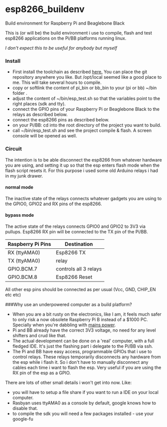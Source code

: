 # esp8266_buildenv
Build environment for Raspberry Pi and Beaglebone Black

This is (or will be) the build environment i use to compile, flash and test esp8266 applications on the Pi/BB platforms running linux.


*I don't expect this to be useful for anybody but myself*


### Install
* First install the toolchain as described [here.](http://www.esp8266.com/wiki/doku.php?id=toolchain)
You can place the git repository anywhere you like. But /opt/local seemed like a good place to me.
This will take several hours to compile.
* copy or softlink the content of pi_bin or bb_bin to your (pi or bb) ~/bin folder .
* adjust the content of ~/bin/esp_test.sh so that the variables point to the right places (sdk and tty).
* connect the GPIO pins of your Raspberry Pi or Beaglebone Black to the relays as described below.
* connect the esp8266 pins as described below.
* on your Pi/BB: cd into the root directory of the project you want to build.
* call ~/bin/esp_test.sh and see the project compile & flash. A screen console will be opened as well.

### Circuit
The intention is to be able disconnect the esp8266 from whatever hardware you are using, and setting it up so that the esp enters flash mode when the flash script resets it. For this purpose i used some old Arduino relays i had in my junk drawer.

#### normal mode
The inactive state of the relays connects whatever gadgets you are using to the GPIO0, GPIO2 and RX pins of the esp8266.

#### bypass mode
The active state of the relays connects GPIO0 and GPIO2 to 3V3 via pullups. Esp8266 RX pin will be connected to the TX pin of the Pi/BB. 


Raspberry Pi Pins| Destination
----------------|-------------
RX (ttyAMA0)    | Esp8266 TX
TX (ttyAMA0)    | relay
GPIO.BCM.7      | controls all 3 relays
GPIO.BCM.8      | Esp8266 Reset

All other esp pins should be connected as per usual (Vcc, GND, CHIP_EN etc etc)


###Why use an underpowered computer as a build platform?
* When you are a bit rusty on the electronics, like I am, it feels much safer to only risk a now obsolete Raspberry Pi B instead of a $1000 PC. Specially when you're dabbling with [mains power](https://github.com/eadf/esp8266_bitseq).
* Pi and BB already have the correct 3V3 voltage, no need for any level shifters and crud like that.
* The actual development can be done on a 'real' computer, with a full fledged IDE. It's just the flashing part i delegate to the Pi/BB via ssh.
* The Pi and BB have easy access, programmable GPIOs that i use to control relays. These relays temporarily disconnects any hardware from the esp while i flash it. So i don't have to manually disconnect any cables each time i want to flash the esp. Very useful if you are using the RX pin of the esp as a GPIO.


There are lots of other small details i won't get into now. Like:
* you will have to setup a file share if you want to run a IDE on your local computer. 
* Rasbyan uses ttyAMA0 as a console by default, google knows how to disable that.
* to compile the sdk you will need a few packages installed - use your google-fu
